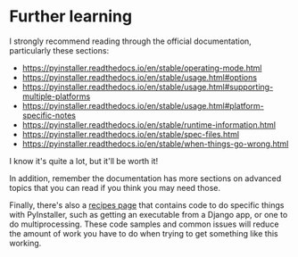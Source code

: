 # Further learning

I strongly recommend reading through the official documentation, particularly these sections:

- https://pyinstaller.readthedocs.io/en/stable/operating-mode.html
- https://pyinstaller.readthedocs.io/en/stable/usage.html#options
- https://pyinstaller.readthedocs.io/en/stable/usage.html#supporting-multiple-platforms
- https://pyinstaller.readthedocs.io/en/stable/usage.html#platform-specific-notes
- https://pyinstaller.readthedocs.io/en/stable/runtime-information.html
- https://pyinstaller.readthedocs.io/en/stable/spec-files.html
- https://pyinstaller.readthedocs.io/en/stable/when-things-go-wrong.html

I know it's quite a lot, but it'll be worth it!

In addition, remember the documentation has more sections on advanced topics that you can read if you think you may need those.

Finally, there's also a [recipes page](https://github.com/pyinstaller/pyinstaller/wiki/Recipes) that contains code to do specific things with PyInstaller, such as getting an executable from a Django app, or one to do multiprocessing. These code samples and common issues will reduce the amount of work you have to do when trying to get something like this working.
